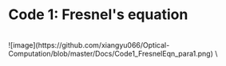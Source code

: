 # Code 1: Fresnel's equation
<br>
![image](https://github.com/xiangyu066/Optical-Computation/blob/master/Docs/Code1_FresnelEqn_para1.png)
\<br>

